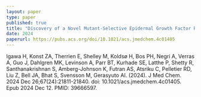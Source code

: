 ```yaml
---
layout: paper
type: paper
published: true
title: "Discovery of a Novel Mutant-Selective Epidermal Growth Factor Receptor Inhibitor Using an In Silico Enabled Drug Discovery Platform"
date: 2024
paperurl: https://pubs.acs.org/doi/10.1021/acs.jmedchem.4c01405
---
```

Igawa H, Konst ZA, Therrien E, Shelley M, Koldsø H, Bos PH, Negri A, Verras A, Guo J, Dahlgren MK, Levinson A, Parr BT, Kurhade SE, Latthe P, Shetty R, Santhanakrishnan S, Amberg-Johnson K, Futran AS, Atsriku C, Pelletier RD, Liu Z, Bell JA, Bhat S, Svensson M, Gerasyuto AI. (2024). J Med Chem. 2024 Dec 26;67(24):21811-21840. doi: 10.1021/acs.jmedchem.4c01405. Epub 2024 Dec 12. PMID: 39666597.